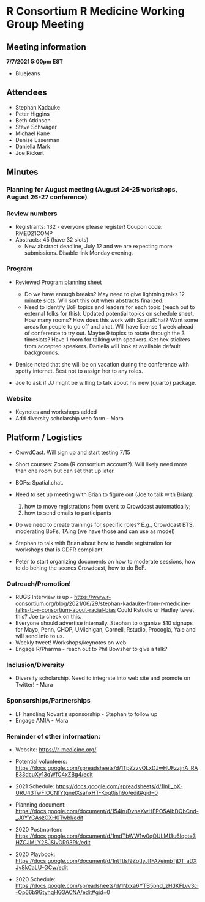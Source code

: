 # R Consortium R Medicine Working Group Meeting 

## Meeting information

**7/7/2021 5:00pm EST**

* Bluejeans

## Attendees

* Stephan Kadauke
* Peter Higgins
* Beth Atkinson
* Steve Schwager
* Michael Kane
* Denise Esserman
* Daniella Mark
* Joe Rickert

## Minutes

### Planning for August meeting (August 24-25 workshops, August 26-27 conference)

### Review numbers

* Registrants: 132 - everyone please register!  Coupon code: RMED21COMP
* Abstracts: 45 (have 32 slots)
  + New abstract deadline, July 12 and we are expecting more submissions.  Disable link Monday evening. 

### Program

* Reviewed [Program planning sheet]( https://docs.google.com/spreadsheets/d/1InL_bX-URU43TwFIOCNfYtgnelXsahxHT-Kog0jsh9o/edit#gid=0)
  + Do we have enough breaks?  May need to give lightning talks 12 minute slots.  Will sort this out when abstracts finalized. 
  + Need to identify BoF topics and leaders for each topic (reach out to external folks for this). Updated potential topics on schedule sheet.  How many rooms?  How does this work with SpatialChat? Want some areas for people to go off and chat.  Will have license 1 week ahead of conference to try out. Maybe 9 topics to rotate through the 3 timeslots?  Have 1 room for talking with speakers. Get hex stickers from accepted speakers. Daniella will look at available default backgrounds.

* Denise noted that she will be on vacation during the conference with spotty internet.  Best not to assign her to any roles.

* Joe to ask if JJ might be willing to talk about his new {quarto} package.

### Website

* Keynotes and workshops added
* Add diversity scholarship web form - Mara

## Platform / Logistics

* CrowdCast. Will sign up and start testing 7/15
* Short courses: Zoom (R consortium account?). Will likely need more than one room but can set that up later.
* BOFs: Spatial.chat. 
* Need to set up meeting with Brian to figure out (Joe to talk with Brian): 
  1. how to move registrations from cvent to Crowdcast automatically; 
  2. how to send emails to participants
  
* Do we need to create trainings for specific roles? E.g., Crowdcast BTS, moderating BoFs, TAing (we have those and can use as model)

* Stephan to talk with Brian about how to handle registration for workshops that is GDFR compliant.

* Peter to start organizing documents on how to moderate sessions, how to do behing the scenes Crowdcast, how to do BoF.

### Outreach/Promotion!

* RUGS Interview is up - https://www.r-consortium.org/blog/2021/06/29/stephan-kadauke-from-r-medicine-talks-to-r-consortium-about-racial-bias  Could Rstudio or Hadley tweet this? Joe to check on this.  
* Everyone should advertise internally. Stephan to organize $10 signups for Mayo, Penn, CHOP, UMichigan, Cornell, Rstudio, Procogia, Yale and will send info to us.
* Weekly tweet! Workshops/keynotes on web
* Engage R/Pharma - reach out to Phil Bowsher to give a talk?

### Inclusion/Diversity

* Diversity scholarship. Need to integrate into web site and promote on Twitter! - Mara

### Sponsorships/Partnerships

* LF handling Novartis sponsorship - Stephan to follow up
* Engage AMIA - Mara


### Reminder of other information: 

* Website: https://r-medicine.org/

* Potential volunteers:
https://docs.google.com/spreadsheets/d/1TpZzzvQLxDJwHUFzzjnA_RAE33dcuXy13qWfC4xZBg4/edit

* 2021 Schedule: https://docs.google.com/spreadsheets/d/1InL_bX-URU43TwFIOCNfYtgnelXsahxHT-Kog0jsh9o/edit#gid=0

* Planning document: https://docs.google.com/document/d/154jruDvhaXwHFPO5AIbDQbCnd-_J0YYCAszOXH0TwbI/edit 

* 2020 Postmortem: https://docs.google.com/document/d/1mdTbWW1w0qQULMI3u6Iqote3HZCJMLY2SJSivGR93Rk/edit

* 2020 Playbook: https://docs.google.com/document/d/1ntTtIsl9ZotIyJlfFA7eimbTjDT_aDXJv8kCaLU-GCw/edit

* 2020 Schedule: https://docs.google.com/spreadsheets/d/1Nxxa6YTB5pnd_zHdKFLvv3ci-Op66b9GtyhqHG3ACNA/edit#gid=0

 


